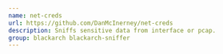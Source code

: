 ```yaml
---
name: net-creds
url: https://github.com/DanMcInerney/net-creds
description: Sniffs sensitive data from interface or pcap.
group: blackarch blackarch-sniffer
---
```

